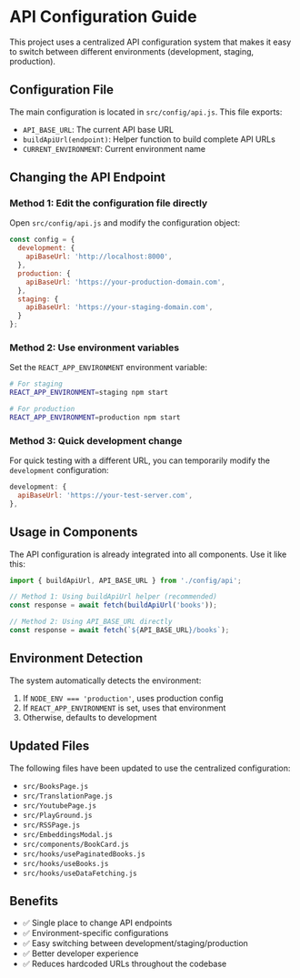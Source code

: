 # API Configuration Guide

This project uses a centralized API configuration system that makes it easy to switch between different environments (development, staging, production).

## Configuration File

The main configuration is located in `src/config/api.js`. This file exports:

- `API_BASE_URL`: The current API base URL
- `buildApiUrl(endpoint)`: Helper function to build complete API URLs
- `CURRENT_ENVIRONMENT`: Current environment name

## Changing the API Endpoint

### Method 1: Edit the configuration file directly

Open `src/config/api.js` and modify the configuration object:

```javascript
const config = {
  development: {
    apiBaseUrl: 'http://localhost:8000',
  },
  production: {
    apiBaseUrl: 'https://your-production-domain.com',
  },
  staging: {
    apiBaseUrl: 'https://your-staging-domain.com',
  }
};
```

### Method 2: Use environment variables

Set the `REACT_APP_ENVIRONMENT` environment variable:

```bash
# For staging
REACT_APP_ENVIRONMENT=staging npm start

# For production  
REACT_APP_ENVIRONMENT=production npm start
```

### Method 3: Quick development change

For quick testing with a different URL, you can temporarily modify the `development` configuration:

```javascript
development: {
  apiBaseUrl: 'https://your-test-server.com',
},
```

## Usage in Components

The API configuration is already integrated into all components. Use it like this:

```javascript
import { buildApiUrl, API_BASE_URL } from './config/api';

// Method 1: Using buildApiUrl helper (recommended)
const response = await fetch(buildApiUrl('books'));

// Method 2: Using API_BASE_URL directly
const response = await fetch(`${API_BASE_URL}/books`);
```

## Environment Detection

The system automatically detects the environment:

1. If `NODE_ENV === 'production'`, uses production config
2. If `REACT_APP_ENVIRONMENT` is set, uses that environment
3. Otherwise, defaults to development

## Updated Files

The following files have been updated to use the centralized configuration:

- `src/BooksPage.js`
- `src/TranslationPage.js` 
- `src/YoutubePage.js`
- `src/PlayGround.js`
- `src/RSSPage.js`
- `src/EmbeddingsModal.js`
- `src/components/BookCard.js`
- `src/hooks/usePaginatedBooks.js`
- `src/hooks/useBooks.js`
- `src/hooks/useDataFetching.js`

## Benefits

- ✅ Single place to change API endpoints
- ✅ Environment-specific configurations
- ✅ Easy switching between development/staging/production
- ✅ Better developer experience
- ✅ Reduces hardcoded URLs throughout the codebase
